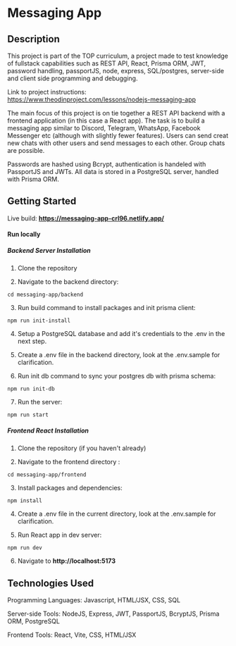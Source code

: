 # Messaging App

## Description
This project is part of the TOP curriculum, a project made to test knowledge of fullstack capabilities such as REST API, React, Prisma ORM, JWT, password handling, passportJS, node, express, SQL/postgres, server-side and client side programming and debugging.

Link to project instructions: https://www.theodinproject.com/lessons/nodejs-messaging-app

The main focus of this project is on tie together a REST API backend with a frontend application (in this case a React app). The task is to build a messaging app similar to Discord, Telegram, WhatsApp, Facebook Messenger etc (although with slightly fewer features). Users can send creat new chats with other users and send messages to each other. Group chats are possible.

Passwords are hashed using Bcrypt, authentication is handeled with PassportJS and JWTs. All data is stored in a PostgreSQL server, handled with Prisma ORM.

## Getting Started
Live build: **https://messaging-app-crl96.netlify.app/**

#### Run locally

##### Backend Server Installation

1. Clone the repository

2. Navigate to the backend directory: 
```terminal
cd messaging-app/backend
```

3. Run build command to install packages and init prisma client:
```terminal
npm run init-install
```

4. Setup a PostgreSQL database and add it's credentials to the .env in the next step.

5. Create a .env file in the backend directory, look at the .env.sample for clarification.

6. Run init db command to sync your postgres db with prisma schema: 
```terminal
npm run init-db
```

7. Run the server:
```terminal
npm run start
```

##### Frontend React Installation

1. Clone the repository (if you haven't already)

2. Navigate to the frontend directory : 
```terminal
cd messaging-app/frontend
```

3. Install packages and dependencies:
```terminal
npm install
```

4. Create a .env file in the current directory, look at the .env.sample for clarification.

5. Run React app in dev server:
```terminal
npm run dev
```

6. Navigate to **http://localhost:5173**

## Technologies Used
Programming Languages: Javascript, HTML/JSX, CSS, SQL

Server-side Tools: NodeJS, Express, JWT, PassportJS, BcryptJS, Prisma ORM, PostgreSQL

Frontend Tools: React, Vite, CSS, HTML/JSX